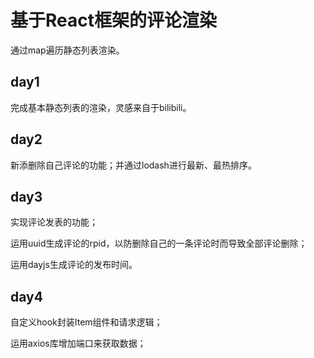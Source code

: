 # 基于React框架的评论渲染

通过map遍历静态列表渲染。

## day1

完成基本静态列表的渲染，灵感来自于bilibili。



## day2

新添删除自己评论的功能；并通过lodash进行最新、最热排序。



## day3

实现评论发表的功能；

运用uuid生成评论的rpid，以防删除自己的一条评论时而导致全部评论删除；

运用dayjs生成评论的发布时间。

## day4

自定义hook封装Item组件和请求逻辑；

运用axios库增加端口来获取数据；